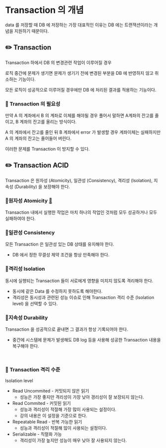 # Transaction 의 개념

data 를 저장할 때 DB 에 저장하는 가장 대표적인 이유는 DB 에는 트랜잭션이라는 개념을 지원하기 때문이다.

## ✏️ Transaction

Transaction 하에서 DB 의 변경관련 작업이 이루어질 경우

로직 중간에 문제가 생기면 문제가 생기기 전에 변경된 부분을 DB 에 반영하지 않고 취소하는 기능이다.

모든 로직이 성공적으로 이루어질 경우에만 DB 에 처리된 결과를 적용하는 기능이다.

### 📍 Transaction 의 필요성

만약 A 의 계좌에서 B 의 계좌로 이체를 해야될 경우
풀어서 말하면 A계좌의 잔고를 줄이고, B 계좌의 잔고를 올리는 방식이다.

A 의 계좌에서 잔고를 줄인 뒤 B 계좌에서 error 가 발생할 경우
계좌이체는 실패하지만 A 의 계좌의 잔고는 줄어들어 버린다.

이러한 문제를 Transaction 이 방지할 수 있다.

## ✏️ Transaction ACID

Transaction 은 원자성 (Atomicity), 일관성 (Consistency), 격리성 (Isolation), 지속성 (Durability) 을 보장해야 한다.

### 📍원자성 Atomicity [🔗](https://github.com/choideakook/TIL/blob/main/Spring/6%20DB%20접근%20핵심%20원리/3%20Transaction/230128%205%20DB%20락%20개념의%20이해.md)

Transaction 내에서 실행한 작업은 마치 하나의 작업인 것처럼 모두 성공하거나 모두 실패하여야 한다.

### 📍일관성 Consistency

모든 Transaction 은 일관성 있는 DB 상태를 유지해야 한다.

- DB 에서 정한 무결성 제약 조건을 항상 만족해야 한다.

### 📍격리성 Isolation

동시에 실행되는 Transaction 들이 서로에게 영향을 미치지 않도록 격리해야 한다.

- 동시에 같은 Data 를 수정하지 못하도록 해야한다.
- 격리성은 동시성과 관련된 성능 이슈로 인해 Transaction 격리 수준 (Isolation level) 을 선택할 수 있다.

### 📍지속성 Durability

Transaction 을 성공적으로 끝내면 그 결과가 항상 기록되어야 한다.

- 중간에 시스템에 문제가 발생해도 DB log 등을 사용해 성공한 Transaction 내용을 복구해야 한다.

<br>

### 📍 Transaction 격리 수준
Isolation level

- Read Uncommited - 커밋되지 않은 읽기
    - 성능은 가장 좋지만 격리성이 가장 낮아 경리성이 잘 보장되지 않는다.
- Read Commited - 커밋된 읽기
    - 성능과 격리성이 적절해 가장 많이 사용되는 설정이다.
    - 강의 내용은 이 설정을 기준으로 한다.
- Repeatable Read - 반복 가능한 읽기
    - 성능과 격리성이 적절해 많이 사용되는 설정이다.
- Serializable - 직렬화 가능
    - 격리성이 가장 높지만 성능이 매우 낮아 잘 사용되지 않는다.
